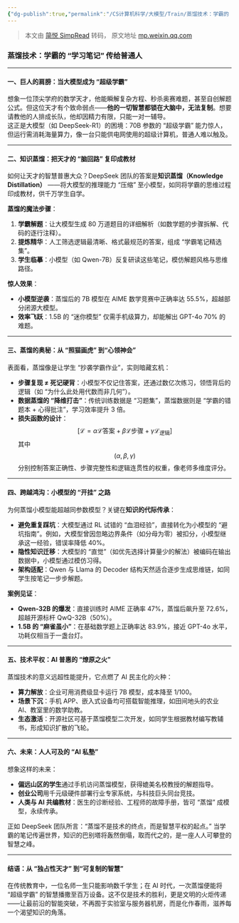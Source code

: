 ```yaml
---
{"dg-publish":true,"permalink":"/CS计算机科学/大模型/Train/蒸馏技术：学霸的 “学习笔记” 传给普通人/","noteIcon":"","created":"2025-07-31T10:00:11.147+08:00","updated":"2025-01-29T16:22:35.000+08:00"}
---
```


> 本文由 [简悦 SimpRead](http://ksria.com/simpread/) 转码， 原文地址 [mp.weixin.qq.com](https://mp.weixin.qq.com/s?__biz=MzA3MDE2OTQ0OA==&mid=2651918255&idx=7&sn=a19243fa1db1a1676fde04faa8be746c&chksm=852549a8b252c0bef46df2f208c4e9d307c6130436c8d0973d82b6457916cbfe8089de94edd7&cur_album_id=2921594804302790657&scene=190#rd)

### **蒸馏技术：学霸的 “学习笔记” 传给普通人**

* * *
#### **一、巨人的肩膀：当大模型成为 “超级学霸”**

想象一位顶尖学府的数学天才，他能瞬解复杂方程、秒杀奥赛难题，甚至自创解题公式。但这位天才有个致命弱点——**他的一切智慧都锁在大脑中，无法复制**。想要请教他的人排成长队，他却因精力有限，只能一对一辅导。  
这正是大模型（如 DeepSeek-R1）的困境：70B 参数的 “超级学霸” 能力惊人，但运行需消耗海量算力，像一台只能供电网使用的超级计算机，普通人难以触及。

* * *

#### **二、知识蒸馏：把天才的 “脑回路” 复印成教材**

如何让天才的智慧普惠大众？DeepSeek 团队的答案是**知识蒸馏（Knowledge Distillation）** ——将大模型的推理能力 “压缩” 至小模型，如同将学霸的思维过程印成教材，供千万学生自学。

**蒸馏的魔法步骤**：

1. **学霸解题**：让大模型生成 80 万道题目的详细解析（如数学题的步骤拆解、代码的逐行注释）。
2. **提炼精华**：人工筛选逻辑最清晰、格式最规范的答案，组成 “学霸笔记精选集”。
3. **学生临摹**：小模型（如 Qwen-7B）反复研读这些笔记，模仿解题风格与思维路径。
    

**惊人效果**：
* **小模型逆袭**：蒸馏后的 7B 模型在 AIME 数学竞赛中正确率达 55.5%，超越部分闭源大模型。
* **效率飞跃**：1.5B 的 “迷你模型” 仅需手机级算力，却能解出 GPT-4o 70% 的难题。

* * *

#### **三、蒸馏的奥秘：从 “照猫画虎” 到“心领神会”**

表面看，蒸馏像是让学生 “抄袭学霸作业”，实则暗藏玄机：

* **步骤复现 ≠ 死记硬背**：小模型不仅记住答案，还通过数亿次练习，领悟背后的逻辑（如 “为什么此处用代数而非几何”）。
* **数据蒸馏的 “降维打击”**：传统训练数据是 “习题集”，蒸馏数据则是 “学霸的错题本 + 心得批注”，学习效率提升 3 倍。
* **损失函数的设计**：  
$$
    [  
    \mathcal{L} = \alpha \mathcal{L}{\text{答案}} + \beta \mathcal{L}{\text{步骤}} + \gamma \mathcal{L}_{\text{逻辑}}  
    ]  
$$
    其中 $$(\alpha, \beta, \gamma)$$ 分别控制答案正确性、步骤完整性和逻辑连贯性的权重，像老师多维度评分。


* * *

#### **四、跨越鸿沟：小模型的 “开挂” 之路**

为何蒸馏小模型能超越同参数模型？关键在**知识的代际传承**：

* **避免重复踩坑**：大模型通过 RL 试错的 “血泪经验”，直接转化为小模型的 “避坑指南”。例如，大模型曾因忽略边界条件（如分母为零）被扣分，小模型继承这一经验，错误率降低 40%。
* **隐性知识迁移**：大模型的 “直觉”（如优先选择计算量少的解法）被编码在输出数据中，小模型通过模仿习得。
* **架构适配**：Qwen 与 Llama 的 Decoder 结构天然适合逐步生成思维链，如同学生按笔记一步步解题。

**案例见证**：
* **Qwen-32B 的爆发**：直接训练时 AIME 正确率 47%，蒸馏后飙升至 72.6%，超越开源标杆 QwQ-32B（50%）。
* **1.5B 的 “麻雀虽小”**：在基础数学题上正确率达 83.9%，接近 GPT-4o 水平，功耗仅相当于一盏台灯。

* * *

#### **五、技术平权：AI 普惠的 “燎原之火”**

蒸馏技术的意义远超性能提升，它点燃了 AI 民主化的火种：

* **算力解放**：企业可用消费级显卡运行 7B 模型，成本降至 1/100。
* **场景下沉**：手机 APP、嵌入式设备均可搭载智能推理，如田间地头的农业 AI、教室里的数学助教。
* **生态激活**：开源社区可基于蒸馏模型二次开发，如同学生根据教材编写教辅书，形成知识扩散的飞轮。

* * *

#### **六、未来：人人可及的 “AI 私塾”**

想象这样的未来：

* **偏远山区的学生**通过手机访问蒸馏模型，获得媲美名校教授的解题指导。
* **创业公司**用千元级硬件部署行业专家系统，与科技巨头同台竞技。
* **人类与 AI 共编教材**：医生的诊断经验、工程师的故障手册，皆可 “蒸馏” 成模型，永续传承。

正如 DeepSeek 团队所言：“蒸馏不是技术的终点，而是智慧平权的起点。” 当学霸的笔记传遍世界，知识的巴别塔将轰然倒塌，取而代之的，是一座人人可攀登的智慧之峰。

* * *

#### **结语：从 “独占性天才” 到“可复制的智慧”**

在传统教育中，一位名师一生只能影响数千学生；在 AI 时代，一次蒸馏便能将 “超级学霸” 的智慧播撒至百万设备。这不仅是技术的胜利，更是文明的火炬传递——让最前沿的智能突破，不再囿于实验室与服务器机房，而是化作春雨，滋养每一个渴望知识的角落。